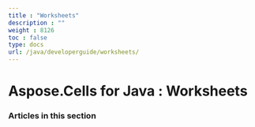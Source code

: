 ```yaml
---
title : "Worksheets" 
description : "" 
weight : 8126 
toc : false
type: docs
url: /java/developerguide/worksheets/
---
```


# Aspose.Cells for Java : Worksheets


### Articles in this section

           

